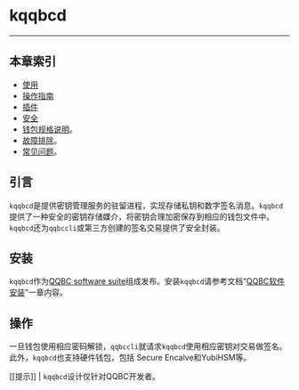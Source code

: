 # kqqbcd
---

## 本章索引

* [使用](10_usage.md)
* [操作指南](30_how-to-guides/index.md)
* [插件](15_plugins/index.md)
* [安全](20_security.md)
* [钱包规格说明](35_wallet-specification.md)。
* [故障排除](40_troubleshooting.md)。
* [常见问题](50_FAQ.md)。


## 引言

`kqqbcd`是提供密钥管理服务的驻留进程，实现存储私钥和数字签名消息。`kqqbcd`提供了一种安全的密钥存储媒介，将密钥合理加密保存到相应的钱包文件中。`kqqbcd`还为`qqbccli`或第三方创建的签名交易提供了安全封装。

## 安装

`kqqbcd`作为[QQBC software suite](https://github.com/QQBC/QQBC/blob/master/README.md)组成发布。安装`kqqbcd`请参考文档“[QQBC软件安装](../00_install/index.md)”一章内容。

## 操作

一旦钱包使用相应密码解锁，`qqbccli`就请求`kqqbcd`使用相应密钥对交易做签名。此外，`kqqbcd`也支持硬件钱包，包括 Secure Encalve和YubiHSM等。

[[提示]]
| `kqqbcd`设计仅针对QQBC开发者。
